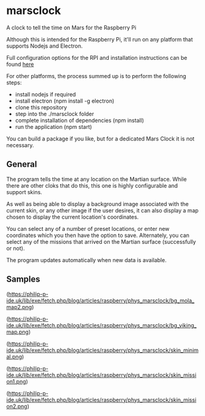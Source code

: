 # marsclock
 A clock to tell the time on Mars for the Raspberry Pi

Although this is intended for the Raspberry Pi, it'll run on any platform that supports Nodejs and Electron.

Full configuration options for the RPI and installation instructions can be found [here](https://philip-p-ide.uk/doku.php/blog/articles/raspberry_pi/mclock)

For other platforms, the process summed up is to perform the following steps:
  * install nodejs if required
  * install electron (npm install -g electron)
  * clone this repository
  * step into the ./marsclock folder
  * complete installation of dependencies (npm install)
  * run the application (npm start)

You can build a package if you like, but for a dedicated Mars Clock it is not necessary.

## General
The program tells the time at any location on the Martian surface. While there are other cloks that do this, this one is highly configurable and support skins.

As well as being able to display a background image associated with the current skin, or any other image if the user desires, it can also display a map chosen to display the current location's coordinates.

You can select any of a number of preset locations, or enter new coordinates which you then have the option to save. Alternately, you can select any of the missions that arrived on the Martian surface (successfully or not).

The program updates automatically when new data is available.

## Samples

(https://philip-p-ide.uk/lib/exe/fetch.php/blog/articles/raspberry/phys_marsclock/bg_mola_map2.png)

(https://philip-p-ide.uk/lib/exe/fetch.php/blog/articles/raspberry/phys_marsclock/bg_viking_map.png)

(https://philip-p-ide.uk/lib/exe/fetch.php/blog/articles/raspberry/phys_marsclock/skin_minimal.png)

(https://philip-p-ide.uk/lib/exe/fetch.php/blog/articles/raspberry/phys_marsclock/skin_mission1.png)

(https://philip-p-ide.uk/lib/exe/fetch.php/blog/articles/raspberry/phys_marsclock/skin_mission2.png)
